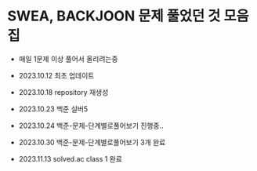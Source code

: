 # SWEA, BACKJOON 문제 풀었던 것 모음집
- 매일 1문제 이상 풀어서 올리려는중

- 2023.10.12 최초 업데이트
- 2023.10.18 repository 재생성
- 2023.10.23 백준 실버5
- 2023.10.24 백준-문제-단계별로풀어보기 진행중..
- 2023.10.30 백준-문제-단계별로풀어보기 3개 완료
- 2023.11.13 solved.ac class 1 완료